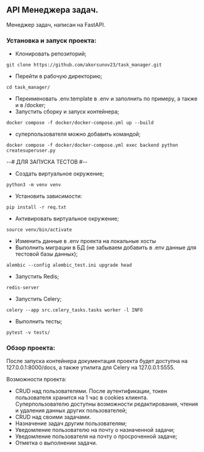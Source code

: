 ## API Менеджера задач.

Менеджер задач, написан на FastAPI.

### Установка и запуск проекта:

- Клонировать репозиторий;
````angular2html
git clone https://github.com/akorsunov23/task_manager.git
````
- Перейти в рабочую директорию;
````angular2html
cd task_manager/
````
- Переименовать .env.template в .env и заполнить по примеру, а также и в /docker;
- Запустить сборку и запуск контейнера;
```angular2html
docker compose -f docker/docker-compose.yml up --build
```
- суперпользователя можно добавить командой;
```angular2html
docker compose -f docker/docker-compose.yml exec backend python createsuperuser.py
```

--# ДЛЯ ЗАПУСКА ТЕСТОВ #--
- Создать виртуальное окружение;
```angular2html
python3 -m venv venv
```
- Установить зависимости:
```angular2html  
pip install -r req.txt
```
- Активировать виртуальное окружение;
```angular2html
source venv/bin/activate
```
- Изменить данные в .env проекта на локальные хосты
- Выполнить миграции в БД (не забываем добавить в .env данные для тестовой базы данных);
```angular2html
alembic --config alembic_test.ini upgrade head
```
- Запустить Redis;
```angular2html
redis-server
```
- Запустить Celery;
```angular2html
celery --app src.celery_tasks.tasks worker -l INFO
```
- Выполнить тесты;
```angular2html
pytest -v tests/
```


### Обзор проекта:

После запуска контейнера документация проекта будет доступна на 127.0.0.1:8000/docs, а также утилита для Celery на 127.0.0.1:5555.

Возможности проекта:
- CRUD над пользователями. После аутентификации, токен пользователя хранится на 1 час в cookies клиента. Суперпользователю доступны возможности редактирования, чтения и удаления данных других пользователей;  
- CRUD над своими задачами.
- Назначение задач другим пользователям;
- Уведомление пользователю на почту о назначенной задачи;
- Уведомление пользователя на почту о просроченной задаче;
- Отметка о выполнении задачи.
